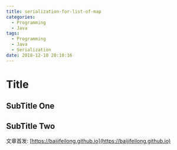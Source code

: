 ```yaml
---
title: serialization-for-list-of-map
categories:
  - Programming
  - Java
tags:
  - Programming
  - Java
  - Serialization
date: 2018-12-10 20:10:16
---
```


# Title

## SubTitle One

<!--more-->

## SubTitle Two

文章首发: [https://baijifeilong.github.io](https://baijifeilong.github.io)
